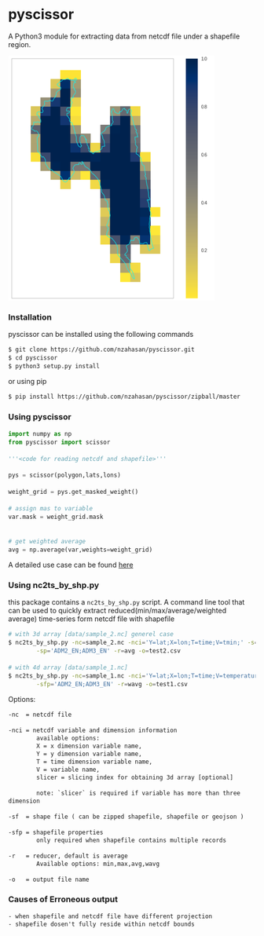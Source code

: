 # pyscissor

A Python3 module for extracting data from netcdf file under a shapefile region. 

<img src="data/sample.png" height="500" align="center">


### Installation

pyscissor can be installed using the following commands

```bash
$ git clone https://github.com/nzahasan/pyscissor.git
$ cd pyscissor
$ python3 setup.py install
```
or using pip

```bash
$ pip install https://github.com/nzahasan/pyscissor/zipball/master
```

### Using pyscissor

```python
import numpy as np
from pyscissor import scissor 

'''<code for reading netcdf and shapefile>'''

pys = scissor(polygon,lats,lons)

weight_grid = pys.get_masked_weight()

# assign mas to variable
var.mask = weight_grid.mask 


# get weighted average
avg = np.average(var,weights=weight_grid)

```
A detailed use case can be found <a href="notebooks/example_01.ipynb">here</a>


### Using nc2ts_by_shp.py
this package contains a `nc2ts_by_shp.py` script. A command line tool that can be used to quickly extract 
reduced(min/max/average/weighted average) time-series form netcdf file with shapefile

```bash
# with 3d array [data/sample_2.nc] generel case
$ nc2ts_by_shp.py -nc=sample_2.nc -nci='Y=lat;X=lon;T=time;V=tmin;' -s=shape_esri.zip \
		-sp='ADM2_EN;ADM3_EN' -r=avg -o=test2.csv

# with 4d array [data/sample_1.nc]
$ nc2ts_by_shp.py -nc=sample_1.nc -nci='Y=lat;X=lon;T=time;V=temperature;slicer=[:,0,:,:]' -sf=shape_esri.zip \
		-sfp='ADM2_EN;ADM3_EN' -r=wavg -o=test1.csv

```
Options:

	-nc  = netcdf file

	-nci = netcdf variable and dimension information
			available options:
			X = x dimension variable name,
			Y = y dimension variable name,
			T = time dimension variable name,
			V = variable name,
			slicer = slicing index for obtaining 3d array [optional]
					
			note: `slicer` is required if variable has more than three dimension

	-sf  = shape file ( can be zipped shapefile, shapefile or geojson )

	-sfp = shapefile properties
			only required when shapefile contains multiple records

	-r   = reducer, default is average
			Available options: min,max,avg,wavg

	-o   = output file name


### Causes of Erroneous output

	- when shapefile and netcdf file have different projection
	- shapefile dosen't fully reside within netcdf bounds 